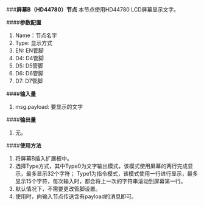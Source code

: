 ###**屏幕B（HD44780）节点**
本节点使用HD44780 LCD屏幕显示文字。

####**参数配置**
1. Name：节点名字
2. Type: 显示方式
3. EN: EN管脚
4. D4: D4管脚
5. D5: D5管脚
6. D6: D6管脚
7. D7: D7管脚

####**输入量**
1. msg.payload: 要显示的文字

####**输出量**
1. 无。

####**使用方法**
1. 将屏幕B插入扩展板中。
2. 选择Type方式，其中Type0为文字输出模式，该模式使用屏幕的两行完成显示，最多显示32个字符；
Type1为指令模式，该模式使用一行进行显示，最多显示15个字符，每次输入时，都会将上一次的字符串滚动到屏幕第一行。
3. 默认情况下，不需要更改管脚设置。
4. 使用时，向输入节点传送含有payload的消息即可。